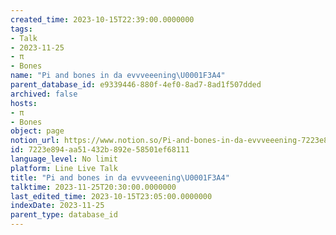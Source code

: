 ```yaml
---
created_time: 2023-10-15T22:39:00.0000000
tags:
- Talk
- 2023-11-25
- π
- Bones
name: "Pi and bones in da evvveeening\U0001F3A4"
parent_database_id: e9339446-880f-4ef0-8ad7-8ad1f507dded
archived: false
hosts:
- π
- Bones
object: page
notion_url: https://www.notion.so/Pi-and-bones-in-da-evvveeening-7223e894aa51432b892e58501ef68111
id: 7223e894-aa51-432b-892e-58501ef68111
language_level: No limit
platform: Line Live Talk
title: "Pi and bones in da evvveeening\U0001F3A4"
talktime: 2023-11-25T20:30:00.0000000
last_edited_time: 2023-10-15T23:05:00.0000000
indexDate: 2023-11-25
parent_type: database_id
---
```



   
   
   
   

   
























